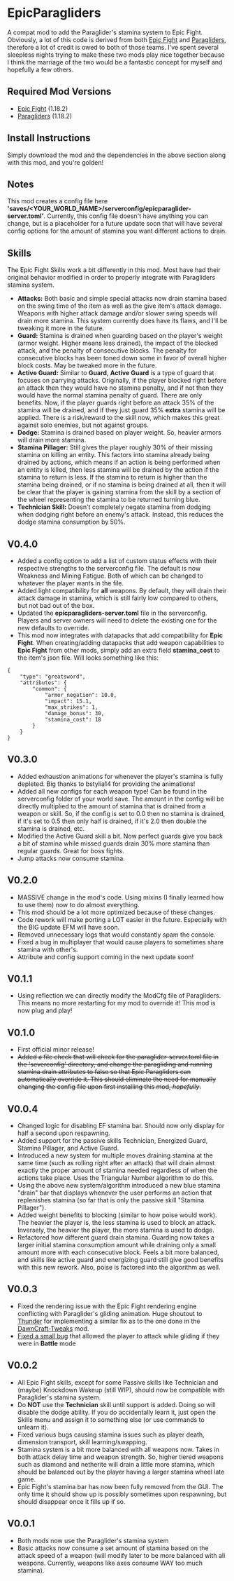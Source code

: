 # EpicParagliders
A compat mod to add the Paraglider's stamina system to Epic Fight. Obviously, a lot of this code is derived from
both [Epic Fight](https://www.curseforge.com/minecraft/mc-mods/epic-fight-mod) and 
[Paragliders](https://www.curseforge.com/minecraft/mc-mods/paragliders), therefore a lot of credit is owed to both of those teams. I've spent several
sleepless nights trying to make these two mods play nice together because I think the marriage of the two would
be a fantastic concept for myself and hopefully a few others.

## Required Mod Versions
- [Epic Fight](https://www.curseforge.com/minecraft/mc-mods/epic-fight-mod/files/4018756) (1.18.2)
- [Paragliders](https://www.curseforge.com/minecraft/mc-mods/paragliders/files/4478246) (1.18.2)

## Install Instructions
Simply download the mod and the dependencies in the above section along with this mod, and you're golden!

## Notes
This mod creates a config file here **'saves/<YOUR_WORLD_NAME>/serverconfig/epicparaglider-server.toml'**.
Currently, this config file doesn't have anything you can change, but is a placeholder for a future update soon
that will have several config options for the amount of stamina you want different actions to drain.

## Skills
The Epic Fight Skills work a bit differently in this mod. Most have had their original behavior modified in order
to properly integrate with Paragliders stamina system.
- **Attacks:** Both basic and simple special attacks now drain stamina based on the swing time of the item as well as
    the give item's attack damage. Weapons with higher attack damage and/or slower swing speeds will drain more stamina.
    This system currently does have its flaws, and I'll be tweaking it more in the future.
- **Guard:** Stamina is drained when guarding based on the player's weight (armor weight. Higher means less drained),
    the impact of the blocked attack, and the penalty of consecutive blocks. The penalty for consecutive blocks has 
    been toned down some in favor of overall higher block costs. May be tweaked more in the future.
- **Active Guard:** Similar to **Guard**, **Active Guard** is a type of guard that focuses on parrying attacks.
    Originally, if the player blocked right before an attack then they would have no stamina penalty, and if not
    then they would have the normal stamina penalty of guard. There are only benefits. Now, if the player guards
    right before an attack 35% of the stamina will be drained, and if they just guard 35% **extra** stamina will
    be applied. There is a risk/reward to the skill now, which makes this great against solo enemies, but not 
    against groups.
- **Dodge:** Stamina is drained based on player weight. So, heavier armors will drain more stamina.
- **Stamina Pillager:** Still gives the player roughly 30% of their missing stamina on killing an entity. This factors
    into stamina already being drained by actions, which means if an action is being performed when an entity is killed,
    then less stamina will be drained by the action if the stamina to return is less. If the stamina to return is higher
    than the stamina being drained, or if no stamina is being drained at all, then it will be clear that the player is
    gaining stamina from the skill by a section of the wheel representing the stamina to be returned turning blue.
- **Technician Skill:** Doesn't completely negate stamina from dodging when dodging right before an enemy's attack.
    Instead, this reduces the dodge stamina consumption by 50%.

## V0.4.0
- Added a config option to add a list of custom status effects with their respective strengths to the serverconfig file.
    The default is now Weakness and Mining Fatigue. Both of which can be changed to whatever the player wants in the file.
- Added light compatibility for **all** weapons. By default, they will drain their attack damage in stamina, which is
    still fairly low compared to others, but not bad out of the box.
- Updated the **epicparagliders-server.toml** file in the serverconfig. Players and server owners will need to delete the
    existing one for the new defaults to override.
- This mod now integrates with datapacks that add compatibility for **Epic Fight**. When creating/adding datapacks that 
    add weapon capabilities to **Epic Fight** from other mods, simply add an extra field **stamina_cost** to the item's
    json file. Will looks something like this:
```
{
    "type": "greatsword",
    "attributes": {
        "common": {
            "armor_negation": 10.0,
            "impact": 15.1,
            "max_strikes": 1,
            "damage_bonus": 30,
            "stamina_cost": 18
        }
    }
}
```

## V0.3.0
- Added exhaustion animations for whenever the player's stamina is fully depleted. Big thanks to bstylia14 for providing
    the animations!
- Added all new configs for each weapon type! Can be found in the serverconfig folder of your world save. The amount in
    the config will be directly multiplied to the amount of stamina that is drained from a weapon or skill. So, if the 
    config is set to 0.0 then no stamina is drained, if it's set to 0.5 then only half is drained, if it's 2.0 then
    double the stamina is drained, etc. 
- Modified the Active Guard skill a bit. Now perfect guards give you back a bit of stamina while missed guards drain
    30% more stamina than regular guards. Great for boss fights.
- Jump attacks now consume stamina.

## V0.2.0
- MASSIVE change in the mod's code. Using mixins (I finally learned how to use them) now to do almost everything.
- This mod should be a lot more optimized because of these changes.
- Code rework will make porting a LOT easier in the future. Especially with the BIG update EFM will have soon.
- Removed unnecessary logs that would constantly spam the console.
- Fixed a bug in multiplayer that would cause players to sometimes share stamina with other's.
- Attribute and config support coming in the next update soon!

## V0.1.1
- Using reflection we can directly modify the ModCfg file of Paragliders. This means no more restarting for my mod
    to override it! This mod is now plug and play!

## V0.1.0
- First official minor release!
- ~~Added a file check that will check for the paraglider-server.toml file in the 'severconfig' directory, and change
    the paragliding and running stamina drain attributes to false so that Epic Paragliders can automatically override
    it. This should eliminate the need for manually changing the config file upon first installing this mod, _hopefully_.~~

## V0.0.4
- Changed logic for disabling EF stamina bar. Should now only display for half a second upon respawning.
- Added support for the passive skills Technician, Energized Guard, Stamina Pillager, and Active Guard.
- Introduced a new system for multiple moves draining stamina at the same time (such as rolling right after an attack)
    that will drain almost exactly the proper amount of stamina needed regardless of when the actions take place. Uses
    the Triangular Number algorithm to do this.
- Using the above new system/algorithm introduced a new blue stamina "drain" bar that displays whenever the user performs
    an action that replenishes stamina (so far that is only the passive skill "Stamina Pillager").
- Added weight benefits to blocking (similar to how poise would work). The heavier the player is, the less stamina is 
    used to block an attack. Inversely, the heavier the player, the more stamina is used to dodge.
- Refactored how different guard drain stamina. Guarding now takes a larger initial stamina consumption amount while 
    draining only a small amount more with each consecutive block. Feels a bit more balanced, and skills like active
    guard and energizing guard still give good benefits with this new rework. Also, poise is factored into the algorithm
    as well.

## V0.0.3
- Fixed the rendering issue with the Epic Fight rendering engine conflicting with Paraglider's gliding animation.
  Huge shoutout to [Thunder](https://github.com/Thundertheidiot) for implementing a similar fix as to the one done in 
  the [DawnCraft-Tweaks](https://github.com/SmileycorpMC/DawnCraft-Tweaks/blob/master/src/main/java/com/afunproject/dawncraft/integration/epicfight/client/EpicFightParagliderEvents.java) mod.
- [Fixed a small bug](https://github.com/CravenCraft/EpicParagliders/commit/58aef081e8344c28da4568d77dbaf004301bd4ec#diff-228c4b34c9b6bb9d3dd5f8ac49b7521d6254e0f6042287053022bd6126bd3e12R124-R132)
  that allowed the player to attack while gliding if they were in **Battle** mode

## V0.0.2
- All Epic Fight skills, except for some Passive skills like Technician and (maybe) Knockdown Wakeup (still WIP),
  should now be compatible with Paraglider's stamina system.
- Do **NOT** use the **Technician** skill until support is added. Doing so will disable the dodge ability.
  If you do accidentally learn it, just open the Skills menu and assign it to something else
  (or use commands to unlearn it).
- Fixed various bugs causing stamina issues such as player death, dimension transport, skill learning/swapping.
- Stamina system is a bit more balanced with all weapons now. Takes in both attack delay time and weapon strength.
  So, higher tiered weapons such as diamond and netherite will drain a little more stamina, which should be balanced
  out by the player having a larger stamina wheel late game.
- Epic Fight's stamina bar has now been fully removed from the GUI. The only time it should show up is possibly
  sometimes upon respawning, but should disappear once it fills up if so.

## V0.0.1
- Both mods now use the Paraglider's stamina system
- Basic attacks now consume a set amount of stamina based on the attack speed of a weapon (will modify later to be more
  balanced with all weapons. Currently, weapons like axes consume WAY too much stamina).
